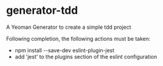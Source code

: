 # generator-tdd
A Yeoman Generator to create a simple tdd project

Following completion, the following actions must be taken:

- npm install --save-dev eslint-plugin-jest
- add 'jest' to the plugins section of the eslint configuration
